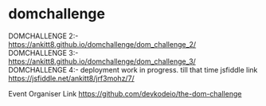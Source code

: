 # domchallenge

DOMCHALLENGE 2:- https://ankitt8.github.io/domchallenge/dom_challenge_2/ <br>
DOMCHALLENGE 3:- https://ankitt8.github.io/domchallenge/dom_challenge_3/ <br>
DOMCHALLENGE 4:- deployment work in progress. till that time jsfiddle link https://jsfiddle.net/ankitt8/jrf3mohz/7/


Event Organiser Link
https://github.com/devkodeio/the-dom-challenge
